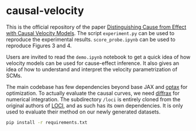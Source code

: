 # causal-velocity

This is the official repository of the paper [Distinguishing Cause from Effect with Causal Velocity Models](https://arxiv.org/abs/2502.05122). The script `experiment.py` can be used to reproduce the experimental results. `score_probe.ipynb` can be used to reproduce Figures 3 and 4. 

Users are invited to read the `demo.ipynb` notebook to get a quick idea of how velocity models can be used for cause-effect inference. It also gives an idea of how to understand and interpret the velocity parametrization of SCMs. 

The main codebase has few dependencies beyond base JAX and [optax](https://github.com/google-deepmind/optax) for optimization. To actually evaluate the causal curves, we need [diffrax](https://docs.kidger.site/diffrax/) for numerical integration. The subdirectory `/loci` is entirely cloned from the original authors of [LOCI](https://github.com/aleximmer/loci), and as such has its own dependencies. It is only used to evaluate their method on our newly generated datasets. 

```bash
pip install -r requirements.txt
```
